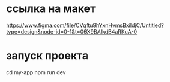 # ссылка на макет

https://www.figma.com/file/CVqftu9hYxnHvmsBxiIdjC/Untitled?type=design&node-id=0-1&t=06X9BAIkdB4aRKuA-0

# запуск проекта

cd my-app
npm run dev

